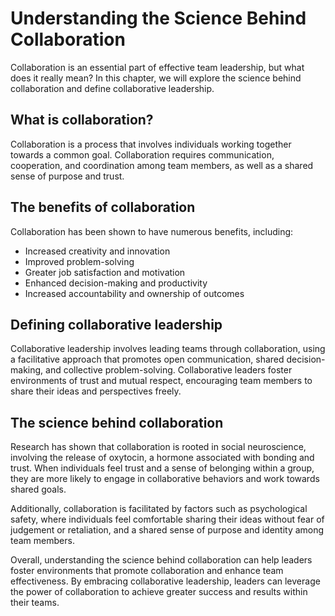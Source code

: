 Understanding the Science Behind Collaboration
============================================================================================

Collaboration is an essential part of effective team leadership, but what does it really mean? In this chapter, we will explore the science behind collaboration and define collaborative leadership.

What is collaboration?
----------------------

Collaboration is a process that involves individuals working together towards a common goal. Collaboration requires communication, cooperation, and coordination among team members, as well as a shared sense of purpose and trust.

The benefits of collaboration
-----------------------------

Collaboration has been shown to have numerous benefits, including:

* Increased creativity and innovation
* Improved problem-solving
* Greater job satisfaction and motivation
* Enhanced decision-making and productivity
* Increased accountability and ownership of outcomes

Defining collaborative leadership
---------------------------------

Collaborative leadership involves leading teams through collaboration, using a facilitative approach that promotes open communication, shared decision-making, and collective problem-solving. Collaborative leaders foster environments of trust and mutual respect, encouraging team members to share their ideas and perspectives freely.

The science behind collaboration
--------------------------------

Research has shown that collaboration is rooted in social neuroscience, involving the release of oxytocin, a hormone associated with bonding and trust. When individuals feel trust and a sense of belonging within a group, they are more likely to engage in collaborative behaviors and work towards shared goals.

Additionally, collaboration is facilitated by factors such as psychological safety, where individuals feel comfortable sharing their ideas without fear of judgement or retaliation, and a shared sense of purpose and identity among team members.

Overall, understanding the science behind collaboration can help leaders foster environments that promote collaboration and enhance team effectiveness. By embracing collaborative leadership, leaders can leverage the power of collaboration to achieve greater success and results within their teams.
